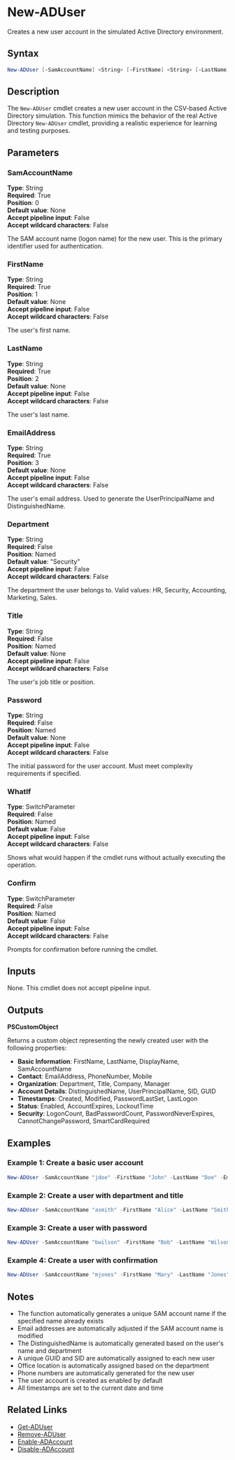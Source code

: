# New-ADUser

Creates a new user account in the simulated Active Directory environment.

## Syntax

```powershell
New-ADUser [-SamAccountName] <String> [-FirstName] <String> [-LastName] <String> [-EmailAddress] <String> [[-Department] <String>] [[-Title] <String>] [[-Password] <String>] [-WhatIf] [-Confirm] [<CommonParameters>]
```

## Description

The `New-ADUser` cmdlet creates a new user account in the CSV-based Active Directory simulation. This function mimics the behavior of the real Active Directory `New-ADUser` cmdlet, providing a realistic experience for learning and testing purposes.

## Parameters

### SamAccountName
**Type**: String  
**Required**: True  
**Position**: 0  
**Default value**: None  
**Accept pipeline input**: False  
**Accept wildcard characters**: False

The SAM account name (logon name) for the new user. This is the primary identifier used for authentication.

### FirstName
**Type**: String  
**Required**: True  
**Position**: 1  
**Default value**: None  
**Accept pipeline input**: False  
**Accept wildcard characters**: False

The user's first name.

### LastName
**Type**: String  
**Required**: True  
**Position**: 2  
**Default value**: None  
**Accept pipeline input**: False  
**Accept wildcard characters**: False

The user's last name.

### EmailAddress
**Type**: String  
**Required**: True  
**Position**: 3  
**Default value**: None  
**Accept pipeline input**: False  
**Accept wildcard characters**: False

The user's email address. Used to generate the UserPrincipalName and DistinguishedName.

### Department
**Type**: String  
**Required**: False  
**Position**: Named  
**Default value**: "Security"  
**Accept pipeline input**: False  
**Accept wildcard characters**: False

The department the user belongs to. Valid values: HR, Security, Accounting, Marketing, Sales.

### Title
**Type**: String  
**Required**: False  
**Position**: Named  
**Default value**: None  
**Accept pipeline input**: False  
**Accept wildcard characters**: False

The user's job title or position.

### Password
**Type**: String  
**Required**: False  
**Position**: Named  
**Default value**: None  
**Accept pipeline input**: False  
**Accept wildcard characters**: False

The initial password for the user account. Must meet complexity requirements if specified.

### WhatIf
**Type**: SwitchParameter  
**Required**: False  
**Position**: Named  
**Default value**: False  
**Accept pipeline input**: False  
**Accept wildcard characters**: False

Shows what would happen if the cmdlet runs without actually executing the operation.

### Confirm
**Type**: SwitchParameter  
**Required**: False  
**Position**: Named  
**Default value**: False  
**Accept pipeline input**: False  
**Accept wildcard characters**: False

Prompts for confirmation before running the cmdlet.

## Inputs

None. This cmdlet does not accept pipeline input.

## Outputs

**PSCustomObject**

Returns a custom object representing the newly created user with the following properties:

- **Basic Information**: FirstName, LastName, DisplayName, SamAccountName
- **Contact**: EmailAddress, PhoneNumber, Mobile
- **Organization**: Department, Title, Company, Manager
- **Account Details**: DistinguishedName, UserPrincipalName, SID, GUID
- **Timestamps**: Created, Modified, PasswordLastSet, LastLogon
- **Status**: Enabled, AccountExpires, LockoutTime
- **Security**: LogonCount, BadPasswordCount, PasswordNeverExpires, CannotChangePassword, SmartCardRequired

## Examples

### Example 1: Create a basic user account
```powershell
New-ADUser -SamAccountName "jdoe" -FirstName "John" -LastName "Doe" -EmailAddress "john.doe@company.com"
```

### Example 2: Create a user with department and title
```powershell
New-ADUser -SamAccountName "asmith" -FirstName "Alice" -LastName "Smith" -EmailAddress "alice.smith@company.com" -Department "HR" -Title "Manager"
```

### Example 3: Create a user with password
```powershell
New-ADUser -SamAccountName "bwilson" -FirstName "Bob" -LastName "Wilson" -EmailAddress "bob.wilson@company.com" -Department "IT" -Title "Developer" -Password "SecurePass123!"
```

### Example 4: Create a user with confirmation
```powershell
New-ADUser -SamAccountName "mjones" -FirstName "Mary" -LastName "Jones" -EmailAddress "mary.jones@company.com" -Department "Marketing" -Title "Analyst" -Confirm
```

## Notes

- The function automatically generates a unique SAM account name if the specified name already exists
- Email addresses are automatically adjusted if the SAM account name is modified
- The DistinguishedName is automatically generated based on the user's name and department
- A unique GUID and SID are automatically assigned to each new user
- Office location is automatically assigned based on the department
- Phone numbers are automatically generated for the new user
- The user account is created as enabled by default
- All timestamps are set to the current date and time

## Related Links

- [Get-ADUser](Get-ADUser.md)
- [Remove-ADUser](Remove-ADUser.md)
- [Enable-ADAccount](Enable-ADAccount.md)
- [Disable-ADAccount](Disable-ADAccount.md) 